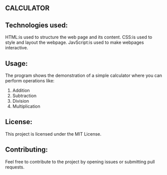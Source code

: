 ## CALCULATOR

## Technologies used:
HTML:is used to structure the web page and its content.
CSS:is used to style and layout the webpage.
JavScript:is used to make webpages interactive.

## Usage:
The program shows the demonstration of a simple calculator where you can perform operations like:
1. Addition
2. Subtraction
3. Division
4. Multiplication

## License:
This project is licensed under the  MIT License.

## Contributing:
Feel free to contribute to the project by opening issues or submitting pull requests.
